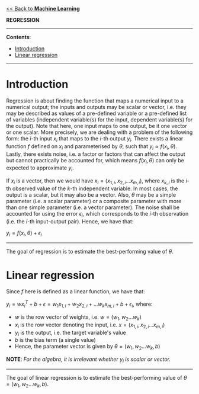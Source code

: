 <head>
  <script>
    MathJax = {
      tex: {
        inlineMath: [['$', '$']]
      }
    };
  </script>
  <script id="MathJax-script" async
    src="https://cdn.jsdelivr.net/npm/mathjax@3/es5/tex-chtml.js">
  </script>
</head>

[<< Back to **Machine Learning**](https://pranigopu.github.io/machine-learning)

**REGRESSION**

---

**Contents**:

- [Introduction](#introduction)
- [Linear regression](#linear-regression)

---

# Introduction
Regression is about finding the function that maps a numerical input to a numerical output; the inputs and outputs may be scalar or vector, i.e. they may be described as values of a pre-defined variable or a pre-defined list of variables (independent variable(s) for the input, dependent variable(s) for the output). Note that here, one input maps to one output, be it one vector or one scalar. More precisely, we are dealing with a problem of the following form: the $i$-th input $x_i$ that maps to the $i$-th output $y_i$. There exists a linear function $f$ defined on $x_i$ and parameterised by $\theta$, such that $y_i \approx f(x_i, \theta)$. Lastly, there exists noise, i.e. a factor or factors that can affect the output but cannot practically be accounted for, which means $f(x_i, \theta)$ can only be expected to approximate $y_i$.

If $x_i$ is a vector, then we would have $x_i = (x_{1,i}, x_{2,i} ... x_{m,i})$, where $x_{k,i}$ is the $i$-th observed value of the $k$-th independent variable. In most cases, the output is a scalar, but it may also be a vector. Also, $\theta$ may be a simple parameter (i.e. a scalar parameter) or a composite parameter with more than one simple parameter (i.e. a vector parameter). The noise shall be accounted for using the error $\epsilon_i$, which corresponds to the $i$-th observation (i.e. the $i$-th input-output pair). Hence, we have that:

$y_i = f(x_i, \theta) + \epsilon_i$

---

The goal of regression is to estimate the best-performing value of $\theta$.

# Linear regression

Since $f$ here is defined as a linear function, we have that:

$y_i = wx_i^T + b + \epsilon = w_1 x_{1, i} + w_2 x_{2, i} + ... w_k x_{m, i} + b + \epsilon_i$, where:

- $w$ is the row vector of weights, i.e. $w = (w_1, w_2 ... w_k)$
- $x_i$ is the row vector denoting the input, i.e. $x = (x_{1, i}, x_{2, i} ... x_{m, i})$
- $y_i$ is the output, i.e. the target variable's value
- $b$ is the bias term (a single value)
- Hence, the parameter vector is given by $\theta = (w_1, w_2 ... w_k, b)$

**NOTE**: _For the algebra, it is irrelevant whether_ $y_i$ _is scalar or vector._

---

The goal of linear regression is to estimate the best-performing value of $\theta = (w_1, w_2 ... w_k, b)$.